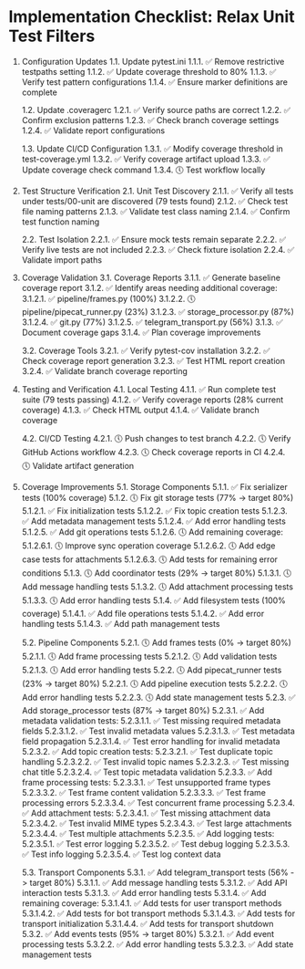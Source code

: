 # Implementation Checklist: Relax Unit Test Filters

1. Configuration Updates
   1.1. Update pytest.ini
        1.1.1. ✅ Remove restrictive testpaths setting
        1.1.2. ✅ Update coverage threshold to 80%
        1.1.3. ✅ Verify test pattern configurations
        1.1.4. ✅ Ensure marker definitions are complete

   1.2. Update .coveragerc
        1.2.1. ✅ Verify source paths are correct
        1.2.2. ✅ Confirm exclusion patterns
        1.2.3. ✅ Check branch coverage settings
        1.2.4. ✅ Validate report configurations

   1.3. Update CI/CD Configuration
        1.3.1. ✅ Modify coverage threshold in test-coverage.yml
        1.3.2. ✅ Verify coverage artifact upload
        1.3.3. ✅ Update coverage check command
        1.3.4. 🕔 Test workflow locally

2. Test Structure Verification
   2.1. Unit Test Discovery
        2.1.1. ✅ Verify all tests under tests/00-unit are discovered (79 tests found)
        2.1.2. ✅ Check test file naming patterns
        2.1.3. ✅ Validate test class naming
        2.1.4. ✅ Confirm test function naming

   2.2. Test Isolation
        2.2.1. ✅ Ensure mock tests remain separate
        2.2.2. ✅ Verify live tests are not included
        2.2.3. ✅ Check fixture isolation
        2.2.4. ✅ Validate import paths

3. Coverage Validation
   3.1. Coverage Reports
        3.1.1. ✅ Generate baseline coverage report
        3.1.2. ✅ Identify areas needing additional coverage:
               3.1.2.1. ✅ pipeline/frames.py (100%)
               3.1.2.2. 🕔 pipeline/pipecat_runner.py (23%)
               3.1.2.3. ✅ storage_processor.py (87%)
               3.1.2.4. ✅ git.py (77%)
               3.1.2.5. ✅ telegram_transport.py (56%)
        3.1.3. ✅ Document coverage gaps
        3.1.4. ✅ Plan coverage improvements

   3.2. Coverage Tools
        3.2.1. ✅ Verify pytest-cov installation
        3.2.2. ✅ Check coverage report generation
        3.2.3. ✅ Test HTML report creation
        3.2.4. ✅ Validate branch coverage reporting

4. Testing and Verification
   4.1. Local Testing
        4.1.1. ✅ Run complete test suite (79 tests passing)
        4.1.2. ✅ Verify coverage reports (28% current coverage)
        4.1.3. ✅ Check HTML output
        4.1.4. ✅ Validate branch coverage

   4.2. CI/CD Testing
        4.2.1. 🕔 Push changes to test branch
        4.2.2. 🕔 Verify GitHub Actions workflow
        4.2.3. 🕔 Check coverage reports in CI
        4.2.4. 🕔 Validate artifact generation

5. Coverage Improvements
   5.1. Storage Components
        5.1.1. ✅ Fix serializer tests (100% coverage)
        5.1.2. 🕔 Fix git storage tests (77% -> target 80%)
               5.1.2.1. ✅ Fix initialization tests
               5.1.2.2. ✅ Fix topic creation tests
               5.1.2.3. ✅ Add metadata management tests
               5.1.2.4. ✅ Add error handling tests
               5.1.2.5. ✅ Add git operations tests
               5.1.2.6. 🕔 Add remaining coverage:
                       5.1.2.6.1. 🕔 Improve sync operation coverage
                       5.1.2.6.2. 🕔 Add edge case tests for attachments
                       5.1.2.6.3. 🕔 Add tests for remaining error conditions
        5.1.3. 🕔 Add coordinator tests (29% -> target 80%)
               5.1.3.1. 🕔 Add message handling tests
               5.1.3.2. 🕔 Add attachment processing tests
               5.1.3.3. 🕔 Add error handling tests
        5.1.4. ✅ Add filesystem tests (100% coverage)
               5.1.4.1. ✅ Add file operations tests
               5.1.4.2. ✅ Add error handling tests
               5.1.4.3. ✅ Add path management tests

   5.2. Pipeline Components
        5.2.1. 🕔 Add frames tests (0% -> target 80%)
               5.2.1.1. 🕔 Add frame processing tests
               5.2.1.2. 🕔 Add validation tests
               5.2.1.3. 🕔 Add error handling tests
        5.2.2. 🕔 Add pipecat_runner tests (23% -> target 80%)
               5.2.2.1. 🕔 Add pipeline execution tests
               5.2.2.2. 🕔 Add error handling tests
               5.2.2.3. 🕔 Add state management tests
        5.2.3. ✅ Add storage_processor tests (87% -> target 80%)
               5.2.3.1. ✅ Add metadata validation tests:
                       5.2.3.1.1. ✅ Test missing required metadata fields
                       5.2.3.1.2. ✅ Test invalid metadata values
                       5.2.3.1.3. ✅ Test metadata field propagation
                       5.2.3.1.4. ✅ Test error handling for invalid metadata
               5.2.3.2. ✅ Add topic creation tests:
                       5.2.3.2.1. ✅ Test duplicate topic handling
                       5.2.3.2.2. ✅ Test invalid topic names
                       5.2.3.2.3. ✅ Test missing chat title
                       5.2.3.2.4. ✅ Test topic metadata validation
               5.2.3.3. ✅ Add frame processing tests:
                       5.2.3.3.1. ✅ Test unsupported frame types
                       5.2.3.3.2. ✅ Test frame content validation
                       5.2.3.3.3. ✅ Test frame processing errors
                       5.2.3.3.4. ✅ Test concurrent frame processing
               5.2.3.4. ✅ Add attachment tests:
                       5.2.3.4.1. ✅ Test missing attachment data
                       5.2.3.4.2. ✅ Test invalid MIME types
                       5.2.3.4.3. ✅ Test large attachments
                       5.2.3.4.4. ✅ Test multiple attachments
               5.2.3.5. ✅ Add logging tests:
                       5.2.3.5.1. ✅ Test error logging
                       5.2.3.5.2. ✅ Test debug logging
                       5.2.3.5.3. ✅ Test info logging
                       5.2.3.5.4. ✅ Test log context data

   5.3. Transport Components
        5.3.1. ✅ Add telegram_transport tests (56% -> target 80%)
               5.3.1.1. ✅ Add message handling tests
               5.3.1.2. ✅ Add API interaction tests
               5.3.1.3. ✅ Add error handling tests
               5.3.1.4. ✅ Add remaining coverage:
                       5.3.1.4.1. ✅ Add tests for user transport methods
                       5.3.1.4.2. ✅ Add tests for bot transport methods
                       5.3.1.4.3. ✅ Add tests for transport initialization
                       5.3.1.4.4. ✅ Add tests for transport shutdown
        5.3.2. ✅ Add events tests (95% -> target 80%)
               5.3.2.1. ✅ Add event processing tests
               5.3.2.2. ✅ Add error handling tests
               5.3.2.3. ✅ Add state management tests 
